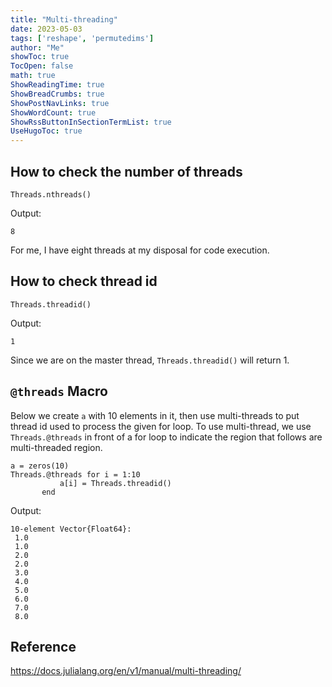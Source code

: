 ```yaml
---
title: "Multi-threading" 
date: 2023-05-03
tags: ['reshape', 'permutedims']
author: "Me"
showToc: true
TocOpen: false
math: true
ShowReadingTime: true
ShowBreadCrumbs: true
ShowPostNavLinks: true
ShowWordCount: true
ShowRssButtonInSectionTermList: true
UseHugoToc: true
---
```



## How to check the number of threads 
```
Threads.nthreads()
```

Output:
```
8
```
For me, I have eight threads at my disposal for code execution. 


## How to check thread id
```
Threads.threadid()
```
Output:
```
1
```
Since we are on the master thread, `Threads.threadid()` will return 1.


## `@threads` Macro

Below we create `a` with 10 elements in it, then use multi-threads to put thread id used to process the given for loop. To use multi-thread, we use `Threads.@threads` in front of a for loop to indicate the region that follows are multi-threaded region. 

```
a = zeros(10)
Threads.@threads for i = 1:10
           a[i] = Threads.threadid()
       end
```

Output:
```
10-element Vector{Float64}:
 1.0
 1.0
 2.0
 2.0
 3.0
 4.0
 5.0
 6.0
 7.0
 8.0
```

## Reference 
https://docs.julialang.org/en/v1/manual/multi-threading/